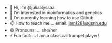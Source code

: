 - 👋 Hi, I’m @juliaalyssaa
- 👀 I’m interested in bioinformatics and genetics
- 🌱 I’m currently learning how to use Github
- 📫 How to reach me ... email: jam1281@usnh.edu
- 😄 Pronouns: ... she/her
- ⚡ Fun fact: ... I am a classical trumpet player!

<!---
juliaalyssaa/juliaalyssaa is a ✨ special ✨ repository because its `README.md` (this file) appears on your GitHub profile.
You can click the Preview link to take a look at your changes.
--->

